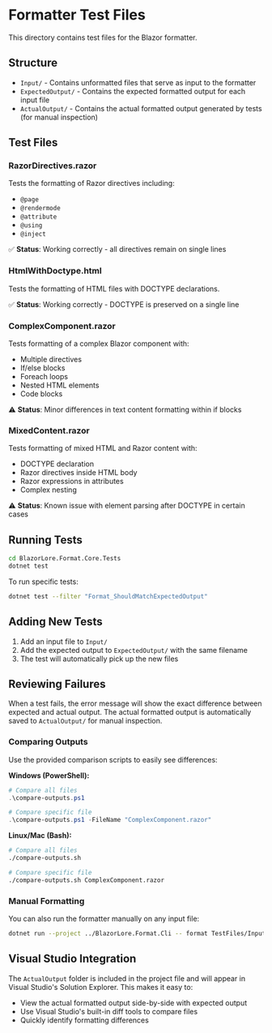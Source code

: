 # Formatter Test Files

This directory contains test files for the Blazor formatter.

## Structure

- `Input/` - Contains unformatted files that serve as input to the formatter
- `ExpectedOutput/` - Contains the expected formatted output for each input file
- `ActualOutput/` - Contains the actual formatted output generated by tests (for manual inspection)

## Test Files

### RazorDirectives.razor
Tests the formatting of Razor directives including:
- `@page`
- `@rendermode` 
- `@attribute`
- `@using`
- `@inject`

✅ **Status**: Working correctly - all directives remain on single lines

### HtmlWithDoctype.html
Tests the formatting of HTML files with DOCTYPE declarations.

✅ **Status**: Working correctly - DOCTYPE is preserved on a single line

### ComplexComponent.razor
Tests formatting of a complex Blazor component with:
- Multiple directives
- If/else blocks
- Foreach loops
- Nested HTML elements
- Code blocks

⚠️ **Status**: Minor differences in text content formatting within if blocks

### MixedContent.razor
Tests formatting of mixed HTML and Razor content with:
- DOCTYPE declaration
- Razor directives inside HTML body
- Razor expressions in attributes
- Complex nesting

⚠️ **Status**: Known issue with element parsing after DOCTYPE in certain cases

## Running Tests

```bash
cd BlazorLore.Format.Core.Tests
dotnet test
```

To run specific tests:
```bash
dotnet test --filter "Format_ShouldMatchExpectedOutput"
```

## Adding New Tests

1. Add an input file to `Input/`
2. Add the expected output to `ExpectedOutput/` with the same filename
3. The test will automatically pick up the new files

## Reviewing Failures

When a test fails, the error message will show the exact difference between expected and actual output. The actual formatted output is automatically saved to `ActualOutput/` for manual inspection.

### Comparing Outputs

Use the provided comparison scripts to easily see differences:

**Windows (PowerShell):**
```powershell
# Compare all files
.\compare-outputs.ps1

# Compare specific file
.\compare-outputs.ps1 -FileName "ComplexComponent.razor"
```

**Linux/Mac (Bash):**
```bash
# Compare all files
./compare-outputs.sh

# Compare specific file
./compare-outputs.sh ComplexComponent.razor
```

### Manual Formatting

You can also run the formatter manually on any input file:

```bash
dotnet run --project ../BlazorLore.Format.Cli -- format TestFiles/Input/YourFile.razor
```

## Visual Studio Integration

The `ActualOutput` folder is included in the project file and will appear in Visual Studio's Solution Explorer. This makes it easy to:
- View the actual formatted output side-by-side with expected output
- Use Visual Studio's built-in diff tools to compare files
- Quickly identify formatting differences